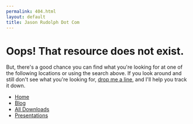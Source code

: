 ```yaml
---
permalink: 404.html
layout: default
title: Jason Rudolph Dot Com
---
```

# Oops! That resource does not exist.

But, there's a good chance you can find what you're looking for at one of the following locations or using the search above. If you look around and still don't see what you're looking for, <a href="mailto:jason@jasonrudolph.com">drop me a line</a>, and I'll help you track it down.

* [Home](/ "Jason Rudolph Dot Com")
* [Blog](/blog "jasonrudolph.com/blog")
* [All Downloads](/downloads "jasonrudolph.com/downloads")
* [Presentations](/downloads/presentations "jasonrudolph.com/downloads/presentations")
